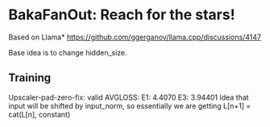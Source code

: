 # BakaFanOut: Reach for the stars!

Based on Llama* https://github.com/ggerganov/llama.cpp/discussions/4147

Base idea is to change hidden_size.

## Training
Upscaler-pad-zero-fix: valid AVGLOSS: E1: 4.4070 E3: 3.94401
  Idea that input will be shifted by input_norm, so essentially we are getting L[n+1] = cat(L[n], constant)


